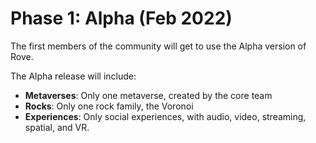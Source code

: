 # Phase 1: Alpha (Feb 2022)

The first members of the community will get to use the Alpha version of Rove.&#x20;

The Alpha release will include:

* **Metaverses**: Only one metaverse, created by the core team
* **Rocks**: Only one rock family, the Voronoi
* **Experiences**: Only social experiences, with audio, video, streaming, spatial, and VR.&#x20;
